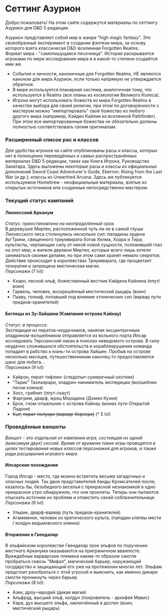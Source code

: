 # Сеттинг Азурион

Добро пожаловать! На этом сайте содержутся материалы по сеттингу Азурион для D&D 5 редакции.

Азурион представляет собой мир в жанре "high magic fantasy". Это своеобразный эксперимент в создании фэнтези-мира, за основу которого взята классичесая D&D-вселенная Forgotten Realms.  
Формат мира - "самопишущаяся песочница". История раскрывается игроками по мере исследования мира и в какой-то степени создаётся ими же.
- События и личности, каноничные для Forgotten Realms, НЕ являются каноном для мира Азурион, если только напрямую не утверждается обратное.
- В мире используется планарная система, аналогичная тому, что используется в Realms (все планы из космологии Великого Колеса).
- Игроки могут использовать божеств из мира Forgotten Realms в качестве выбора для своей религии, при этом по договорённости с
  мастером можно "импортировать" своё божество из любого другого мира (например, Кайден Кайлин из вселенной Pathfinder). При этом все импортированные
  божества не обязательно должны полностью соответствовать своим оригиналам.

### Расширенный список рас и классов
Для удобства игроков на сайте опубликованы расы и классы, которых нет в полноценно переведённых и самых распространённых материалах
D&D 5 редакции, таких как Книга Игрока, Руководство Занатара. Здесь выложены _некоторые_ расы и классы из официальных дополнений Sword Coast
Adventurer's Guide, Eberron: Rising from the Last War (и др.); классы из Unearthed Arcana. Здесь же публикуется используемое Homebrew - неофициальные материалы, взятые из открытых источников или созданные непосредственно мастером.

### Текущий статус кампаний
#### Лионесский Арканум
_Статус: приостановлена на неопределённый срок._  
В деревушке Миртен, расположенной чуть ли не в самой глуши Лионесского леса столкнулись несколько сил: паладины ордена Ар'Трини,
священного триумвирата богов Хелма, Хоара и Тира; культисты, черпающие силу от некой новой сущности, положившей глаз на этот мир; и жители деревни Миртен,
которые всего лишь хотели заниматься своими делами, но при этом сами хранят немало секретов. Действие происходит в королевствах Триумвирата, где процветает теократия и запрещена мистическая магия.  
_Персонажи (7 lvl):_
- Кхарн, лесной эльф, божественный вестник Кайдена Кайлина (плут/воин)
- Гарвель, человек, воскрешённый мистический рыцарь (воин)
- Пааву, голиаф, попавший под влияние хтонических сил (варвар пути предков-хранителей)

#### Беглецы из Зу-Хайшина (Кампания острова Кайнау)
_Статус: в процессе._  
Экспедиция из пиратов-неудачников, нанятая эксцентричным эладрином-волшебником отправляется из вольного порта Илсар исследовать Терозанский океан в поисках неведомого острова. В силу неудачно сложившихся обстоятельств и кораблекрушения команда попадает в рабство к юань-ти острова Хайшин. Пробыв на острове несколько месяцев, путешественникам наконец-то предоставляется шанс для побега...  
_Персонажи (9 lvl):_
- Кайрон, пират-тифлинг (следопыт-сумеречный охотник)
- "Тарик" Тахлаэрари, эладрин-наниматель экспедиции (волшебник песни клинка)
- Хосс, грибнит (плут-скаут)
- Фаргрим, дварф, жрец Морадина (Домен Кузни)
- Брок, гном-отшельник с острова Кайнау (монах пути Открытой Ладони)
- ~~Кыт, пират-полуорк (варвар-берсерк)~~  († 5 lvl)

### Проведённые ваншоты
_Ваншот - это отдельная от кампании игра, состоящая из одной (максимум двух) сессий. Время от времени такие игры проводятся в целях тестирования новых классов персонажей для игроков, а также ради расширения игрового мира._
#### Илсарские похождения
Город Илсар - место, где можно встретить весьма загадочных и опасных людей. Так двое представителей банды Кромсателей после, казалось бы, безобидного веселья с прекрасной незнакомкой в одно прекрасное утро обнаружили, что они прокляты. Теперь они пытаются отыскать источник их проблем и отомстить своей соблазнительнице.  
_Персонажи (6 lvl)_:
- Ульрик, дварф-варвар (путь предков-хранителей)
- Агамемнон, человек из еретического культа, (паладин клятвы мести / колдун ведьмовского клинка)

#### Вторжение в Гвендалар
В эльфийском королевстве Гвендалар трое эльфов по поручению местного Арканума оказываются на приграничном аванпосте.
Враждебные варварские племена каким-то образом смогли пробраться сквозь "Мифал", магический барьер, окружающий государство и защищающий его уже на
протяжении многих лет. Эльфам предстоит разобраться с этой угрозой и выяснить, как именно дикари смогли проникнуть через барьер.  
_Персонажи (8 lvl)_:
- Азек, дроу-чародей (дикая магия)
- Альфрад, высший эльф, колдун (покровитель - архифея Мавис)
- Карв, дух высшего эльфа, заключённый в доспех (воин, мистический рыцарь)
